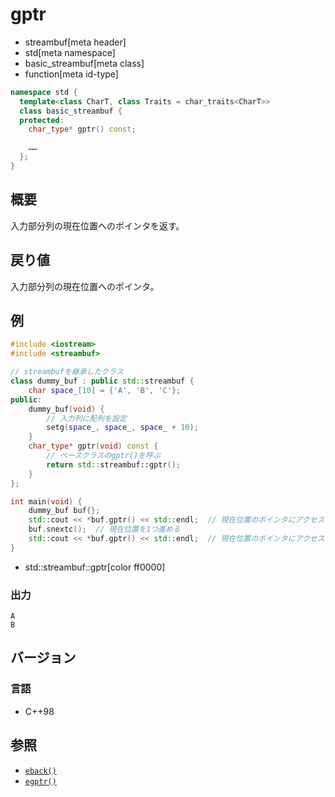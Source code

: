 # gptr
* streambuf[meta header]
* std[meta namespace]
* basic_streambuf[meta class]
* function[meta id-type]

```cpp
namespace std {
  template<class CharT, class Traits = char_traits<CharT>>
  class basic_streambuf {
  protected:
    char_type* gptr() const;

    ……
  };
}
```

## 概要
入力部分列の現在位置へのポインタを返す。

## 戻り値
入力部分列の現在位置へのポインタ。

## 例
```cpp example
#include <iostream>
#include <streambuf>

// streambufを継承したクラス
class dummy_buf : public std::streambuf {
    char space_[10] = {'A', 'B', 'C'};
public:
    dummy_buf(void) {
        // 入力列に配列を設定
        setg(space_, space_, space_ + 10);
    }
    char_type* gptr(void) const {
        // ベースクラスのgptr()を呼ぶ
        return std::streambuf::gptr();
    }
};

int main(void) {
    dummy_buf buf{};
    std::cout << *buf.gptr() << std::endl;  // 現在位置のポインタにアクセス
    buf.snextc();  // 現在位置を1つ進める
    std::cout << *buf.gptr() << std::endl;  // 現在位置のポインタにアクセス
}
```
* std::streambuf::gptr[color ff0000]

### 出力
```
A
B
```

## バージョン
### 言語
- C++98

## 参照
- [`eback()`](eback.md)
- [`egptr()`](egptr.md)
